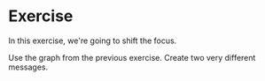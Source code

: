 # Exercise

In this exercise, we're going to shift the focus. 

Use the graph from the previous exercise. Create two very different messages.
